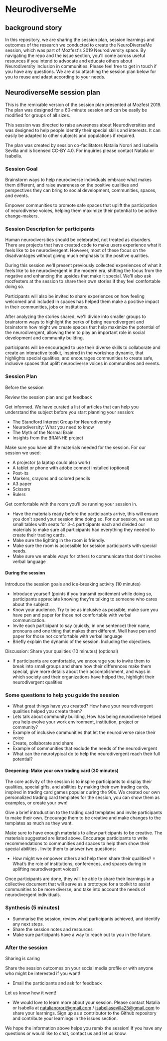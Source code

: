 # NeurodiverseMe

## background story 

In this repository, we are sharing the session plan, session learnings and outcomes of the research we conducted to create the NeuroDiverseMe session, which was part of Mozfest's 2019 Neurodiversity space. By navigating the repo and the issue section, you'll come across useful resources if you intend to advocate and educate others about Neurodiversity inclusion in communities. Please feel free to get in touch if you have any questions. We are also attaching the session plan below for you to reuse and adapt according to your needs. 

## NeurodiverseMe session plan 

This is the remixable version of the session plan presented at Mozfest 2019. The plan was designed for a 60-minute session and can be easily be modified for groups of all sizes.

This session was directed to raise awareness about Neurodiversities and was designed to help people identify their special skills and interests. It can easily be adapted to other subjects and populations if required.

The plan was created by session co-facilitators Natalia Norori and Isabella Sevilla and is licensed CC-BY 4.0. For inquiries please contact Natalia or Isabella.

### Session Goal
Brainstorm ways to help neurodiverse individuals embrace what makes them different, and raise awareness on the positive qualities and perspectives they can bring to social development, communities, spaces, and events.

Empower communities to promote safe spaces that uplift the participation of neurodiverse voices, helping them maximize their potential to be active change-makers.

### Session Description for participants
Human neurodiversities should be celebrated, not treated as disorders. There are projects that have created code to make users experience what it feels like to be neurodivergent. However, most of these focus on the disadvantages without giving much emphasis to the positive qualities.

During this session we'll present previously collected experiences of what it feels like to be neurodivergent in the modern era, shifting the focus from the negative and enhancing the upsides that make it special. We'll also ask mozfesters at the session to share their own stories if they feel comfortable doing so.

Participants will also be invited to share experiences on how feeling welcomed and included in spaces has helped them make a positive impact in their communities, jobs or institutions.

After analyzing the stories shared, we'll divide into smaller groups to brainstorm ways to highlight the perks of being neurodivergent and brainstorm how might we create spaces that help maximize the potential of the neurodivergent, allowing them to play an important role in social development and community building.

participants will be encouraged to use their diverse skills to collaborate and create an interactive toolkit, inspired in the workshop dynamic, that highlights special qualities, and encourages communities to create safe, inclusive spaces that uplift neurodiverse voices in communities and events.

### Session Plan
Before the session

Review the session plan and get feedback

Get informed. We have curated a list of articles that can help you understand the subject before you start planning your session:
- The Standford Interest Group for Neurodiversity
- Neurodiversity: What you need to know
- The Myth of the Normal Brain
- Insights from the BRAINHE project

Make sure you have all the materials needed for the session. For our session we used:
- A projector (a laptop could also work)
- A tablet or phone with adobe connect installed (optional)
- Post-its
- Markers, crayons and colored pencils
- A3 paper
- Scissors
- Rulers

Get comfortable with the room you'll be running your session in.
- Have the materials ready before the participants arrive, this will ensure you don't spend your session time doing so.
For our session, we set up small tables with seats for 3-4 participants each and divided our materials to make sure all participants had everything they needed to create their trading cards.
- Make sure the lighting in the room is friendly.
- Make sure the room is accessible for session participants with special needs.
- Make sure we enable ways for others to communicate that don't involve verbal language

#### During the session

Introduce the session goals and ice-breaking activity (10 minutes)
- Introduce yourself (points if you transmit excitement while doing so, participants appreciate knowing they're talking to someone who cares about the subject.
- Know your audience. Try to be as inclusive as possible, make sure you have pen and paper for those not comfortable with verbal communication.
- Invite each participant to say (quickly, in one sentence) their name, pronouns and one thing that makes them different. Well have pen and paper for those not comfortable with verbal language
- Briefly explain the dynamic of the session. Including the objectives.

Discussion: Share your qualities (10 minutes) (optional)
- If participants are comfortable, we encourage you to invite them to break into small groups and share how their differences make them special, give more details about their accomplishment, and ways in which society and their organizations have helped the, highlight their neurodivergent qualities

###  Some questions to help you guide the session 

- What great things have you created? How have your neurodivergent qualities helped you create them?
- Lets talk about community building, How has being neurodiverse helped you help evolve your work environment, institution, project or community?
- Example of inclusive communities that let the neurodiverse raise their voice
- Create, collaborate and share
- Example of communities that exclude the needs of the neurodivergent
- What can the neurotypical do to help the neurodivergent reach their full potential?

#### Deepening: Make your own trading card (30 minutes)

The core activity of the session is to inspire participants to display their qualities, special gifts, and abilities by making their own trading cards, inspired in trading card games popular during the 90s. We created our own personalized trading card templates for the session, you can show them as examples, or create your own!

Give a brief introduction to the trading card templates and invite participants to make their own. Encourage them to be creative and make changes to the templates as much as they want.

Make sure to have enough materials to allow participants to be creative. The materials suggested are listed above.
Encourage participants to write recommendations to communities and spaces to help them show their special abilities . Invite them to answer two questions:
- How might we empower others and help them share their qualities?
= What’s the role of institutions, conferences, and spaces during in uplifting neurodivergent voices?

Once participants are done, they will be able to share their learnings in a collective document that will serve as a prototype for a toolkit to assist communities to be more diverse, and take into account the needs of neurodivergent individuals.

### Synthesis (5 minutes)

- Summarise the session, review what participants achieved, and identify any next steps.
- Share the session notes and resources
- Make sure participants have a way to reach out to you in the future.

### After the session
Sharing is caring

Share the session outcomes on your social media profile or with anyone who might be interested if you want!
- Email the participants and ask for feedback

Let us know how it went!
- We would love to learn more about your session. Please contact Natalia or Isabella at natalianorori@gmail.com / isabellasevilla25@gmail.com to share your learnings.
Sign up as a contributor to the Github repository and contribute your learnings in the issues section.

We hope the information above helps you remix the session! If you have any questions or would like to chat, contact us and let us know.
